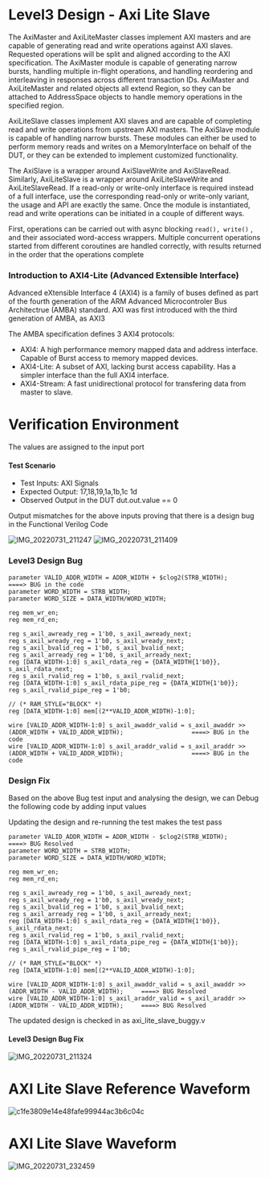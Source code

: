 # Level3 Design  - Axi Lite Slave

The AxiMaster and AxiLiteMaster classes implement AXI masters and are capable of generating read and write operations against AXI slaves. Requested operations will be split and aligned according to the AXI specification. The AxiMaster module is capable of generating narrow bursts, handling multiple in-flight operations, and handling reordering and interleaving in responses across different transaction IDs. AxiMaster and AxiLiteMaster and related objects all extend Region, so they can be attached to AddressSpace objects to handle memory operations in the specified region.

AxiLiteSlave classes implement AXI slaves and are capable of completing read and write operations from upstream AXI masters. The AxiSlave module is capable of handling narrow bursts. These modules can either be used to perform memory reads and writes on a MemoryInterface on behalf of the DUT, or they can be extended to implement customized functionality.

The AxiSlave is a wrapper around AxiSlaveWrite and AxiSlaveRead. Similarly, AxiLiteSlave is a wrapper around AxiLiteSlaveWrite and AxiLiteSlaveRead. If a read-only or write-only interface is required instead of a full interface, use the corresponding read-only or write-only variant, the usage and API are exactly the same.
Once the module is instantiated, read and write operations can be initiated in a couple of different ways.

First, operations can be carried out with async blocking ```read(), write()``` , and their associated word-access wrappers. Multiple concurrent operations started from different coroutines are handled correctly, with results returned in the order that the operations complete



### Introduction to AXI4-Lite (Advanced Extensible Interface)

Advanced eXtensible Interface 4 (AXI4) is a family of buses defined as part of the fourth generation of the ARM Advanced Microcontroler Bus Architectrue (AMBA) standard. AXI was first introduced with the third generation of AMBA, as AXI3

The AMBA specification defines 3 AXI4 protocols:

* AXI4: A high performance memory mapped data and address interface. Capable of Burst access to memory mapped devices.
* AXI4-Lite: A subset of AXI, lacking burst access capability. Has a simpler interface than the full AXI4 interface.
* AXI4-Stream: A fast unidirectional protocol for transfering data from master to slave.


# Verification Environment

The values are assigned to the input port

#### Test Scenario
* Test Inputs: AXI Signals
* Expected Output: 17,18,19,1a,1b,1c 1d
* Observed Output in the DUT  dut.out.value == 0

Output mismatches for the above inputs proving that there is a design bug in the Functional Verilog Code



![IMG_20220731_211247](https://user-images.githubusercontent.com/88897605/182035121-f5a026b8-bdf4-4f8a-b66a-c32273f3ebf6.png)
![IMG_20220731_211409](https://user-images.githubusercontent.com/88897605/182035119-5654bc3f-84d1-4b95-a34c-900196373a99.png)


### Level3 Design Bug

```
parameter VALID_ADDR_WIDTH = ADDR_WIDTH + $clog2(STRB_WIDTH);                                                         ====> BUG in the code
parameter WORD_WIDTH = STRB_WIDTH;
parameter WORD_SIZE = DATA_WIDTH/WORD_WIDTH;

reg mem_wr_en;
reg mem_rd_en;

reg s_axil_awready_reg = 1'b0, s_axil_awready_next;
reg s_axil_wready_reg = 1'b0, s_axil_wready_next;
reg s_axil_bvalid_reg = 1'b0, s_axil_bvalid_next;
reg s_axil_arready_reg = 1'b0, s_axil_arready_next;
reg [DATA_WIDTH-1:0] s_axil_rdata_reg = {DATA_WIDTH{1'b0}}, s_axil_rdata_next;
reg s_axil_rvalid_reg = 1'b0, s_axil_rvalid_next;
reg [DATA_WIDTH-1:0] s_axil_rdata_pipe_reg = {DATA_WIDTH{1'b0}};
reg s_axil_rvalid_pipe_reg = 1'b0;

// (* RAM_STYLE="BLOCK" *)
reg [DATA_WIDTH-1:0] mem[(2**VALID_ADDR_WIDTH)-1:0];

wire [VALID_ADDR_WIDTH-1:0] s_axil_awaddr_valid = s_axil_awaddr >> (ADDR_WIDTH + VALID_ADDR_WIDTH);                   ====> BUG in the code
wire [VALID_ADDR_WIDTH-1:0] s_axil_araddr_valid = s_axil_araddr >> (ADDR_WIDTH + VALID_ADDR_WIDTH);                   ====> BUG in the code

```

### Design Fix
Based on the above Bug test input and analysing the design, we can Debug the following code by adding input values

Updating the design and re-running the test makes the test pass
```
parameter VALID_ADDR_WIDTH = ADDR_WIDTH - $clog2(STRB_WIDTH);         ====> BUG Resolved 
parameter WORD_WIDTH = STRB_WIDTH;
parameter WORD_SIZE = DATA_WIDTH/WORD_WIDTH;

reg mem_wr_en;
reg mem_rd_en;

reg s_axil_awready_reg = 1'b0, s_axil_awready_next;
reg s_axil_wready_reg = 1'b0, s_axil_wready_next;
reg s_axil_bvalid_reg = 1'b0, s_axil_bvalid_next;
reg s_axil_arready_reg = 1'b0, s_axil_arready_next;
reg [DATA_WIDTH-1:0] s_axil_rdata_reg = {DATA_WIDTH{1'b0}}, s_axil_rdata_next;
reg s_axil_rvalid_reg = 1'b0, s_axil_rvalid_next;
reg [DATA_WIDTH-1:0] s_axil_rdata_pipe_reg = {DATA_WIDTH{1'b0}};
reg s_axil_rvalid_pipe_reg = 1'b0;

// (* RAM_STYLE="BLOCK" *)
reg [DATA_WIDTH-1:0] mem[(2**VALID_ADDR_WIDTH)-1:0];

wire [VALID_ADDR_WIDTH-1:0] s_axil_awaddr_valid = s_axil_awaddr >> (ADDR_WIDTH - VALID_ADDR_WIDTH);     ====> BUG Resolved 
wire [VALID_ADDR_WIDTH-1:0] s_axil_araddr_valid = s_axil_araddr >> (ADDR_WIDTH - VALID_ADDR_WIDTH);     ====> BUG Resolved 
```
The updated design is checked in as axi_lite_slave_buggy.v

#### Level3 Design Bug Fix

![IMG_20220731_211324](https://user-images.githubusercontent.com/88897605/182035401-0b94c71a-196f-4315-8ff0-5c6147b532c4.png)

# AXI Lite Slave  Reference Waveform
![c1fe3809e14e48fafe99944ac3b6c04c](https://user-images.githubusercontent.com/88897605/182039247-bd763630-0f91-457f-968e-ec5f851e6956.png)


# AXI Lite Slave Waveform
![IMG_20220731_232459](https://user-images.githubusercontent.com/88897605/182039192-abf5d4a3-b3c9-44bc-b4f1-f28ee5f72d8a.jpg)

